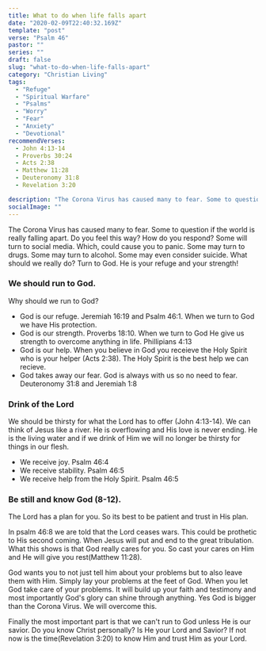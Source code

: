 ```yaml
---
title: What to do when life falls apart
date: "2020-02-09T22:40:32.169Z"
template: "post"
verse: "Psalm 46"
pastor: ""
series: ""
draft: false
slug: "what-to-do-when-life-falls-apart"
category: "Christian Living"
tags:
  - "Refuge"
  - "Spiritual Warfare"
  - "Psalms"
  - "Worry"
  - "Fear"
  - "Anxiety"
  - "Devotional"
recommendVerses: 
  - John 4:13-14
  - Proverbs 30:24
  - Acts 2:38
  - Matthew 11:28
  - Deuteronomy 31:8
  - Revelation 3:20

description: "The Corona Virus has caused many to fear. Some to question if the world is really falling apart. Do you feel this way? How do you respond?Some will turn to social media. Which, could cause you to panic. Some may turn to drugs. Some may turn to alcohol. Some may even consider suicide. What should we really do? Turn to God. He is your refuge and your strength!"
socialImage: ""
---
```


The Corona Virus has caused many to fear. Some to question if the world is really falling apart. Do you feel this way? How do you respond? Some will turn to social media. Which, could cause you to panic. Some may turn to drugs. Some may turn to alcohol. Some may even consider suicide. What should we really do? Turn to God. He is your refuge and your strength!

### We should run to God. 
Why should we run to God?

- God is our refuge. Jeremiah 16:19 and Psalm 46:1. When we turn to God we have His protection. 
- God is our strength. Proverbs 18:10. When we turn to God He give us strength to overcome anything in life. Phillipians 4:13 
- God is our help. When you believe in God you receieve the Holy Spirit who is your helper (Acts 2:38). The Holy Spirit is the best help we can recieve.
- God takes away our fear. God is always with us so no need to fear. Deuteronomy 31:8 and Jeremiah 1:8

### Drink of the Lord
We should be thirsty for what the Lord has to offer (John 4:13-14). We can think of Jesus like a river. He is overflowing and His love is never ending. He is the living water and if we drink of Him we will no longer be thirsty for things in our flesh. 

- We receive joy. Psalm 46:4
- We receive stability. Psalm 46:5
- We receive help from the Holy Spirit. Psalm 46:5 


### Be still and know God (8-12).
The Lord has a plan for you. So its best to be patient and trust in His plan. 

In psalm 46:8 we are told that the Lord ceases wars. This could be prothetic to His second coming. When Jesus will put and end to the great tribulation. What this shows is that God really cares for you. So cast your cares on Him and He will give you rest(Matthew 11:28).

God wants you to not just tell him about your problems but to also leave them with Him. Simply lay your problems at the feet of God. When you let God take care of your problems. It will build up your faith and testimony and most importantly God's glory can shine through anything. Yes God is bigger than the Corona Virus. We will overcome this. 

Finally the most important part is that we can't run to God unless He is our savior. Do you know Christ personally? Is He your Lord and Savior? If not now is the time(Revelation 3:20) to know Him and trust Him as your Lord. 
